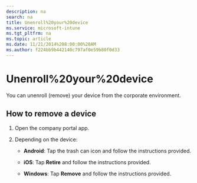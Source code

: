 ```yaml
---
description: na
search: na
title: Unenroll%20your%20device
ms.service: microsoft-intune
ms.tgt_pltfrm: na
ms.topic: article
ms.date: 11/21/2014%208:00:00%20AM
ms.author: f224bb9b442140c797af0e59b80f0d33
---
```

# Unenroll%20your%20device
You can unenroll (remove) your device from the corporate environment.

## How to remove a device

1. Open the company portal app.

2. Depending on the device:

   - **Android**: Tap the trash can icon and follow the instructions provided.

   - **iOS**: Tap **Retire** and follow the instructions provided.

   - **Windows**: Tap **Remove** and follow the instructions provided.

